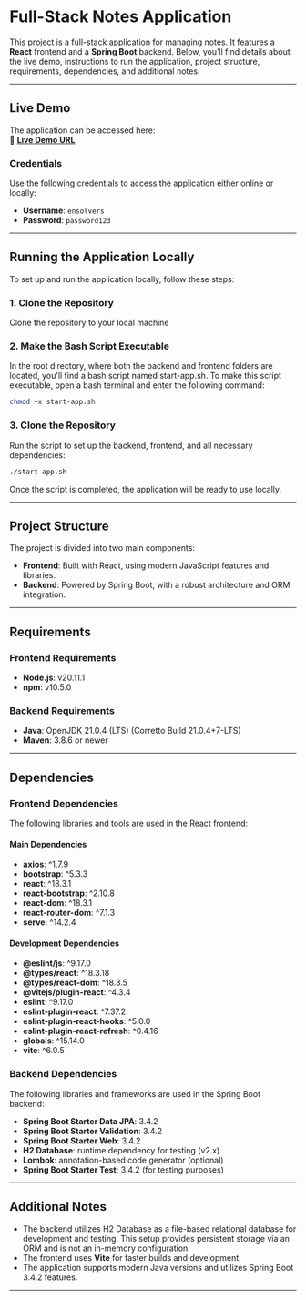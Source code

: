 # Full-Stack Notes Application

This project is a full-stack application for managing notes. It features a **React** frontend and a **Spring Boot** backend. Below, you’ll find details about the live demo, instructions to run the application, project structure, requirements, dependencies, and additional notes.

---

## Live Demo

The application can be accessed here:  
🔗 **[Live Demo URL](https://sd-notes-frontendv1.onrender.com/)**

### Credentials
Use the following credentials to access the application either online or locally:
- **Username**: `ensolvers`
- **Password**: `password123`

---

## Running the Application Locally

To set up and run the application locally, follow these steps:

### 1. Clone the Repository
Clone the repository to your local machine

### 2. Make the Bash Script Executable

In the root directory, where both the backend and frontend folders are located, you'll find a bash script named start-app.sh. To make this script executable, open a bash terminal and enter the following command:
```bash
chmod +x start-app.sh
```
### 3. Clone the Repository
Run the script to set up the backend, frontend, and all necessary dependencies:
```bash
./start-app.sh
```
Once the script is completed, the application will be ready to use locally.

---

## Project Structure
The project is divided into two main components:
- **Frontend**: Built with React, using modern JavaScript features and libraries.
- **Backend**: Powered by Spring Boot, with a robust architecture and ORM integration.

---

## Requirements

### Frontend Requirements
- **Node.js**: v20.11.1
- **npm**: v10.5.0

### Backend Requirements
- **Java**: OpenJDK 21.0.4 (LTS) (Corretto Build 21.0.4+7-LTS)
- **Maven**: 3.8.6 or newer

---

## Dependencies

### Frontend Dependencies
The following libraries and tools are used in the React frontend:

#### Main Dependencies
- **axios**: ^1.7.9
- **bootstrap**: ^5.3.3
- **react**: ^18.3.1
- **react-bootstrap**: ^2.10.8
- **react-dom**: ^18.3.1
- **react-router-dom**: ^7.1.3
- **serve**: ^14.2.4

#### Development Dependencies
- **@eslint/js**: ^9.17.0
- **@types/react**: ^18.3.18
- **@types/react-dom**: ^18.3.5
- **@vitejs/plugin-react**: ^4.3.4
- **eslint**: ^9.17.0
- **eslint-plugin-react**: ^7.37.2
- **eslint-plugin-react-hooks**: ^5.0.0
- **eslint-plugin-react-refresh**: ^0.4.16
- **globals**: ^15.14.0
- **vite**: ^6.0.5

### Backend Dependencies
The following libraries and frameworks are used in the Spring Boot backend:

- **Spring Boot Starter Data JPA**: 3.4.2
- **Spring Boot Starter Validation**: 3.4.2
- **Spring Boot Starter Web**: 3.4.2
- **H2 Database**: runtime dependency for testing (v2.x)
- **Lombok**: annotation-based code generator (optional)
- **Spring Boot Starter Test**: 3.4.2 (for testing purposes)

---

## Additional Notes
- The backend utilizes H2 Database as a file-based relational database for development and testing. This setup provides persistent storage via an ORM and is not an in-memory configuration.
- The frontend uses **Vite** for faster builds and development.
- The application supports modern Java versions and utilizes Spring Boot 3.4.2 features.

---

